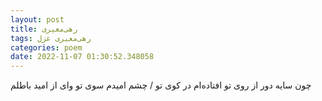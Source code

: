```yaml
---
layout: post
title: رهی‌معیری
tags: رهی‌معیری غزل
categories: poem
date: 2022-11-07 01:30:52.348058
---
```


چون سایه دور از روی تو افتاده‌ام در کوی تو / چشم امیدم سوی تو وای از امید باطلم